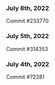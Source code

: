 ### July 8th, 2022

Commit #233770

### July 5th, 2022

Commit #314353


### July 4th, 2022

Commit #72281
